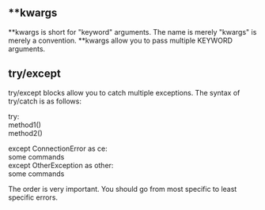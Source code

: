 ## **kwargs
**kwargs is short for "keyword" arguments. The name is merely "kwargs" is merely a convention. **kwargs allow you to pass multiple KEYWORD arguments.

## try/except
try/except blocks allow you to catch multiple exceptions. The syntax of try/catch is as follows:

try:    
    method1()    
    method2()
    
except ConnectionError as ce:    
    some commands     
except OtherException as other:    
    some commands
    
The order is very important. You should go from most specific to least specific errors.
